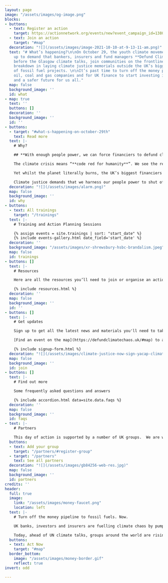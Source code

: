 ```yaml
---
layout: page
image: "/assets/images/og-image.png"
blocks:
- buttons:
  - text: Register an action
    target: https://actionnetwork.org/events/new?event_campaign_id=13806
  - text: Join an action
    target: "#map"
  decoration: "![](/assets/images/image-2021-10-10-at-9-13-11-am.png)"
  text: "# What’s happening?\n\nOn October 29, the youth climate movement is rising
    up to demand that bankers, insurers and fund managers **Defund Climate Chaos**.\n\nJust
    before the Glasgow climate talks, join communities on the frontlines of climate
    breakdown in laying climate justice memorials outside the UK’s biggest funders
    of fossil fuel projects. \n\nIt’s past time to turn off the money pipeline to
    oil, coal and gas companies and for UK finance to start investing in climate justice
    and a safer future for us all."
  map: false
  background_image: ''
  id: what
- map: true
  text: ''
  buttons: []
  decoration: ''
  background_image: ''
  id: ''
- buttons:
  - target: "#what-s-happening-on-october-29th"
    text: Read more
  text: |-
    # Why?

    ## **With enough people power, we can force financiers to defund climate chaos. Join us.**

    The climate crisis means “**code red for humanity**”. We see the reality raging around us with floods, wildfires and storms every day.

    Yet whilst the planet literally burns, the UK’s biggest financiers keep pouring billions of pounds each year into fuelling the fire. **Barclays, HSBC, Lloyds of London** to name just a few - they still fund fossil fuels.

    Climate justice demands that we harness our people power to shut off the money pipeline to oil, coal and gas immediately.
  decoration: "![](/assets/images/alarm.png)"
  map: false
  background_image: ''
  id: why
- buttons:
  - text: All trainings
    target: "/trainings"
  text: |-
    # Training and Action Planning Sessions

    {% assign events = site.trainings | sort: "start_date" %}
    {% include events-gallery.html date_field='start_date' %}
  decoration: ''
  background_image: "/assets/images/xr-shrewsbury-hsbc-brandalism.jpeg"
  map: false
  id: trainings
- buttons: []
  text: |-
    # Resources

    Here are all the resources you’ll need to join or organise an action of your own to #DefundClimateChaos on October 29 (and beyond!):

    {% include resources.html %}
  decoration: ''
  map: false
  background_image: ''
  id: ''
- buttons: []
  text: |-
    # Get updates

    Sign up to get all the latest news and materials you'll need to take action on October 29.

    [Find an event on the map](https://defundclimatechaos.uk/#map) to attend near you or [sign up to host your own event](https://actionnetwork.org/events/04aef390f9ed2e182154029889a339e3e6b27d36/edit).

    {% include signup-form.html %}
  decoration: "![](/assets/images/climate-justice-now-sign-yacap-climate-strike-2020.png)"
  map: false
  background_image: ''
  id: join
- buttons: []
  text: |-
    # Find out more

    Some frequently asked questions and answers

    {% include accordion.html data=site.data.faqs %}
  decoration: ''
  map: false
  background_image: ''
  id: faqs
- text: |-
    # Partners

    This day of action is supported by a number of UK groups.  We are working closely with allied networks all around the world as part of the [Defund Climate Chaos global day of action](http://defundclimatechaos.org).
  buttons:
  - text: Add your group
    target: "/partners/#register-group"
  - target: "/partners"
    text: See all partners
  decoration: "![](/assets/images/gb84256-web-res.jpg)"
  map: false
  background_image: ''
  id: partners
credits: ''
header:
  full: true
  image:
    link: "/assets/images/money-faucet.png"
    location: left
  text: |-
    # Turn off the money pipeline to fossil fuels. Now.

    UK banks, investors and insurers are fuelling climate chaos by pumping billions of pounds into fossil fuels each year.

    Today, ahead of UN climate talks, groups around the world are rising up to demand that governments and corporations **#DefundClimateChaos**.
  buttons:
  - text: Act Now
    target: "#map"
  border_bottom:
    image: "/assets/images/money-border.gif"
    reflect: true
invert: odd

---
```

